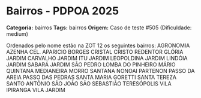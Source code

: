 # Bairros - PDPOA 2025

**Categoria:** bairros
**Tags:** bairros
**Origem:** Caso de teste #505 (Dificuldade: medium)

Ordenados pelo nome estão na ZOT 12 os seguintes bairros: AGRONOMIA AZENHA CEL. APARICIO BORGES CRISTAL CRISTO REDENTOR GLÓRIA JARDIM CARVALHO JARDIM ITU JARDIM LEOPOLDINA JARDIM LINDÓIA JARDIM SABARÁ JARDIM SÃO PEDRO LOMBA DO PINHEIRO MÁRIO QUINTANA MEDIANEIRA MORRO SANTANA NONOAI PARTENON PASSO DA AREIA PASSO DAS PEDRAS SANTA MARIA GORETTI SANTA TEREZA SANTO ANTÔNIO SÃO JOÃO SÃO SEBASTIÃO TERESÓPOLIS VILA IPIRANGA VILA JARDIM